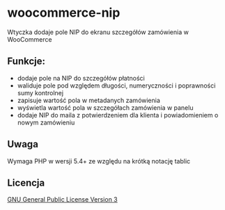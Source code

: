 # woocommerce-nip

Wtyczka dodaje pole NIP do ekranu szczegółów zamówienia w WooCommerce

## Funkcje:
- dodaje pole na NIP do szczegółów płatności
- waliduje pole pod względem długości, numeryczności i poprawności sumy kontrolnej
- zapisuje wartość pola w metadanych zamówienia
- wyświetla wartość pola w szczegółach zamówienia w panelu
- dodaje NIP do maila z potwierdzeniem dla klienta i powiadomieniem o nowym zamówieniu

## Uwaga
Wymaga PHP w wersji 5.4+ ze względu na krótką notację tablic

## Licencja
[GNU General Public License Version 3](LICENSE.md)
